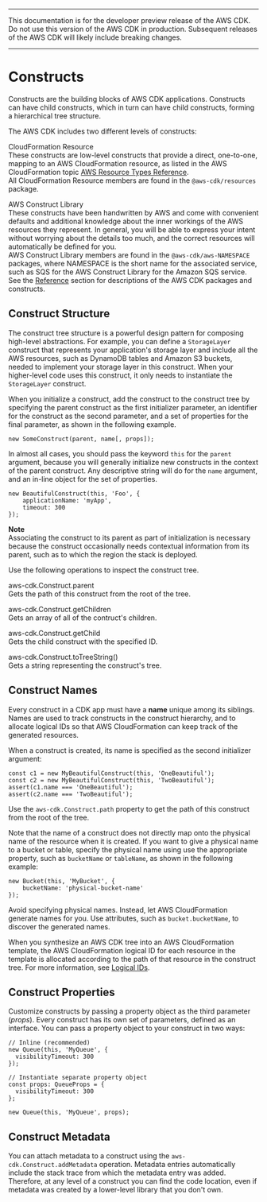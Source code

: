 --------

 This documentation is for the developer preview release of the AWS CDK\. Do not use this version of the AWS CDK in production\. Subsequent releases of the AWS CDK will likely include breaking changes\. 

--------

# Constructs<a name="constructs"></a>

Constructs are the building blocks of AWS CDK applications\. Constructs can have child constructs, which in turn can have child constructs, forming a hierarchical tree structure\.

The AWS CDK includes two different levels of constructs:

CloudFormation Resource  
These constructs are low\-level constructs that provide a direct, one\-to\-one, mapping to an AWS CloudFormation resource, as listed in the AWS CloudFormation topic [ AWS Resource Types Reference](https://docs.aws.amazon.com/AWSCloudFormation/latest/UserGuide/aws-template-resource-type-ref.html)\.   
All CloudFormation Resource members are found in the `@aws-cdk/resources` package\.

AWS Construct Library  
These constructs have been handwritten by AWS and come with convenient defaults and additional knowledge about the inner workings of the AWS resources they represent\. In general, you will be able to express your intent without worrying about the details too much, and the correct resources will automatically be defined for you\.  
AWS Construct Library members are found in the `@aws-cdk/aws-NAMESPACE` packages, where NAMESPACE is the short name for the associated service, such as SQS for the AWS Construct Library for the Amazon SQS service\. See the [Reference](https://awslabs.github.io/aws-cdk/reference.html#reference) section for descriptions of the AWS CDK packages and constructs\.

## Construct Structure<a name="constructs_structure"></a>

The construct tree structure is a powerful design pattern for composing high\-level abstractions\. For example, you can define a `StorageLayer` construct that represents your application's storage layer and include all the AWS resources, such as DynamoDB tables and Amazon S3 buckets, needed to implement your storage layer in this construct\. When your higher\-level code uses this construct, it only needs to instantiate the `StorageLayer` construct\.

When you initialize a construct, add the construct to the construct tree by specifying the parent construct as the first initializer parameter, an identifier for the construct as the second parameter, and a set of properties for the final parameter, as shown in the following example\.

```
new SomeConstruct(parent, name[, props]);
```

In almost all cases, you should pass the keyword `this` for the `parent` argument, because you will generally initialize new constructs in the context of the parent construct\. Any descriptive string will do for the `name` argument, and an in\-line object for the set of properties\.

```
new BeautifulConstruct(this, 'Foo', {
    applicationName: 'myApp',
    timeout: 300
});
```

**Note**  
Associating the construct to its parent as part of initialization is necessary because the construct occasionally needs contextual information from its parent, such as to which the region the stack is deployed\.

Use the following operations to inspect the construct tree\.

 aws\-cdk\.Construct\.parent   
Gets the path of this construct from the root of the tree\.

 aws\-cdk\.Construct\.getChildren   
Gets an array of all of the contruct's children\.

 aws\-cdk\.Construct\.getChild   
Gets the child construct with the specified ID\.

 aws\-cdk\.Construct\.toTreeString\(\)   
Gets a string representing the construct's tree\.

## Construct Names<a name="constructs_EVER"></a>

Every construct in a CDK app must have a **name** unique among its siblings\. Names are used to track constructs in the construct hierarchy, and to allocate logical IDs so that AWS CloudFormation can keep track of the generated resources\.

When a construct is created, its name is specified as the second initializer argument:

```
const c1 = new MyBeautifulConstruct(this, 'OneBeautiful');
const c2 = new MyBeautifulConstruct(this, 'TwoBeautiful');
assert(c1.name === 'OneBeautiful');
assert(c2.name === 'TwoBeautiful');
```

Use the `aws-cdk.Construct.path` property to get the path of this construct from the root of the tree\.

Note that the name of a construct does not directly map onto the physical name of the resource when it is created\. If you want to give a physical name to a bucket or table, specify the physical name using use the appropriate property, such as `bucketName` or `tableName`, as shown in the following example:

```
new Bucket(this, 'MyBucket', {
    bucketName: 'physical-bucket-name'
});
```

Avoid specifying physical names\. Instead, let AWS CloudFormation generate names for you\. Use attributes, such as `bucket.bucketName`, to discover the generated names\.

When you synthesize an AWS CDK tree into an AWS CloudFormation template, the AWS CloudFormation logical ID for each resource in the template is allocated according to the path of that resource in the construct tree\. For more information, see [Logical IDs](logical_ids.md)\.

## Construct Properties<a name="constructs_properties"></a>

Customize constructs by passing a property object as the third parameter \(*props*\)\. Every construct has its own set of parameters, defined as an interface\. You can pass a property object to your construct in two ways:

```
// Inline (recommended)
new Queue(this, 'MyQueue', {
  visibilityTimeout: 300
});

// Instantiate separate property object
const props: QueueProps = {
  visibilityTimeout: 300
};

new Queue(this, 'MyQueue', props);
```

## Construct Metadata<a name="constructs_metadata"></a>

You can attach metadata to a construct using the `aws-cdk.Construct.addMetadata` operation\. Metadata entries automatically include the stack trace from which the metadata entry was added\. Therefore, at any level of a construct you can find the code location, even if metadata was created by a lower\-level library that you don't own\.